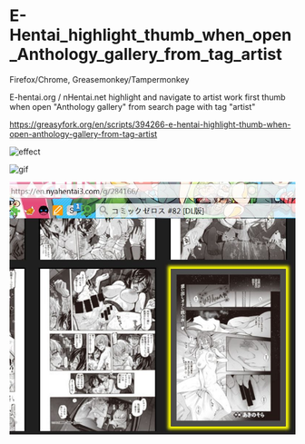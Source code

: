# E-Hentai_highlight_thumb_when_open_Anthology_gallery_from_tag_artist

Firefox/Chrome,
Greasemonkey/Tampermonkey

E-hentai.org / nHentai.net highlight and navigate to artist work first thumb when open "Anthology gallery" from search page with tag "artist" 

https://greasyfork.org/en/scripts/394266-e-hentai-highlight-thumb-when-open-anthology-gallery-from-tag-artist

![effect](https://github.com/zhuzemin/E-Hentai_highlight_thumb_when_open_Anthology_gallery_from_tag_artist/raw/master/Screenshot-2019-12-27.jpg)

![gif](https://github.com/zhuzemin/E-Hentai_highlight_thumb_when_open_Anthology_gallery_from_tag_artist/raw/master/ezgif.com-resize.gif)

![effect](https://github.com/zhuzemin/E-Hentai_highlight_thumb_when_open_Anthology_gallery_from_tag_artist/raw/master/2020-02-12_232821.jpg)
